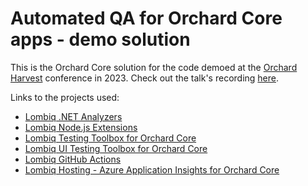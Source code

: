 # Automated QA for Orchard Core apps - demo solution

This is the Orchard Core solution for the code demoed at the [Orchard Harvest](https://orchardcore.net/harvest) conference in 2023. Check out the talk's recording [here](https://youtu.be/CHdhwD2NHBU).

Links to the projects used:

- [Lombiq .NET Analyzers](https://github.com/Lombiq/.NET-Analyzers)
- [Lombiq Node.js Extensions](https://github.com/Lombiq/NodeJs-Extensions)
- [Lombiq Testing Toolbox for Orchard Core](https://github.com/Lombiq/Testing-Toolbox)
- [Lombiq UI Testing Toolbox for Orchard Core](https://github.com/Lombiq/UI-Testing-Toolbox)
- [Lombiq GitHub Actions](https://github.com/Lombiq/GitHub-Actions)
- [Lombiq Hosting - Azure Application Insights for Orchard Core](https://github.com/Lombiq/Orchard-Azure-Application-Insights)
